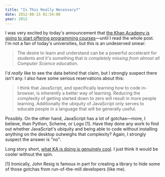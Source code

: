 ```yaml
---
title: "Is This Really Necessary?"
date: 2012-08-15 01:54:08
year: 2012
---
```

<p>I was very excited by today's announcement that <a href="http://ejohn.org/blog/introducing-khan-cs/">the Khan Academy is going to start offering programming courses</a>&mdash;until I read the whole post. I'm not a fan of today's universities, but this is an undeserved smear:</p>
<blockquote>The desire to learn and understand can be a powerful accelerant for students and it's something that <em>is completely missing from almost all Computer Science education</em>.</blockquote>
<p>I'd <em>really</em> like to see the data behind that claim, but I strongly suspect there isn't any.  I also have some serious reservations about this:</p>
<blockquote>I think that JavaScript, and specifically learning how to code in-browser, is inherently a better way of learning. Reducing the complexity of getting started down to zero will result in more people learning. Additionally the ubiquity of JavaScript only serves to educate people in a language that will be generally useful.</blockquote>
<p>Possibly. On the other hand, JavaScript has a lot of gotchas&mdash;more, I believe, than Python, Scheme, or Logo [1]. Have they done any work to find out whether JavaScript's ubiquity and being able to code without installing anything on the desktop outweighs that complexity?  Again, I strongly suspect the answer is "no".</p>
<p>Long story short, <a href="http://blog.mrmeyer.com/?p=14804">what KA is doing is genuinely cool</a>. I just think it would be cooler without the spin.</p>
<p>[1] Ironically, John Resig is famous in part for creating a library to hide some of those gotchas from run-of-the-mill developers (like me).</p>
